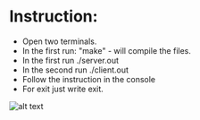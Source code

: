 # Instruction:
- Open two terminals.
- In the first run: "make" - will compile the files.
- In the first run ./server.out
- In the second run ./client.out
- Follow the instruction in the console
- For exit just write exit.

![alt text](https://github.com/[username]/[reponame]/blob/[branch]/image.jpg?raw=true)

